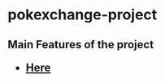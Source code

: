 # pokexchange-project

## Main Features of the project <ul><li><a href="./features.md">Here</a></li></ul>
